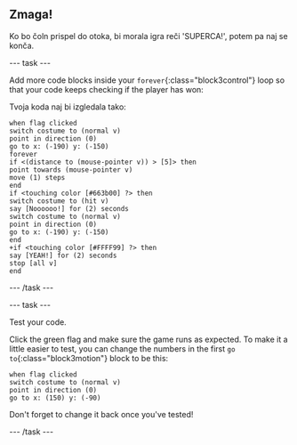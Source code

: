 ## Zmaga!

Ko bo čoln prispel do otoka, bi morala igra reči 'SUPERCA!', potem pa naj se konča.

\--- task \---

Add more code blocks inside your `forever`{:class="block3control"} loop so that your code keeps checking if the player has won:

Tvoja koda naj bi izgledala tako:

```blocks3
when flag clicked
switch costume to (normal v)
point in direction (0)
go to x: (-190) y: (-150)
forever
if <(distance to (mouse-pointer v)) > [5]> then
point towards (mouse-pointer v)
move (1) steps
end
if <touching color [#663b00] ?> then
switch costume to (hit v)
say [Noooooo!] for (2) seconds
switch costume to (normal v)
point in direction (0)
go to x: (-190) y: (-150)
end
+if <touching color [#FFFF99] ?> then
say [YEAH!] for (2) seconds
stop [all v]
end
```

\--- /task \---

\--- task \---

Test your code.

Click the green flag and make sure the game runs as expected. To make it a little easier to test, you can change the numbers in the first `go to`{:class="block3motion"} block to be this:

```blocks3
when flag clicked
switch costume to (normal v)
point in direction (0)
go to x: (150) y: (-90)
```

Don't forget to change it back once you've tested!

\--- /task \---